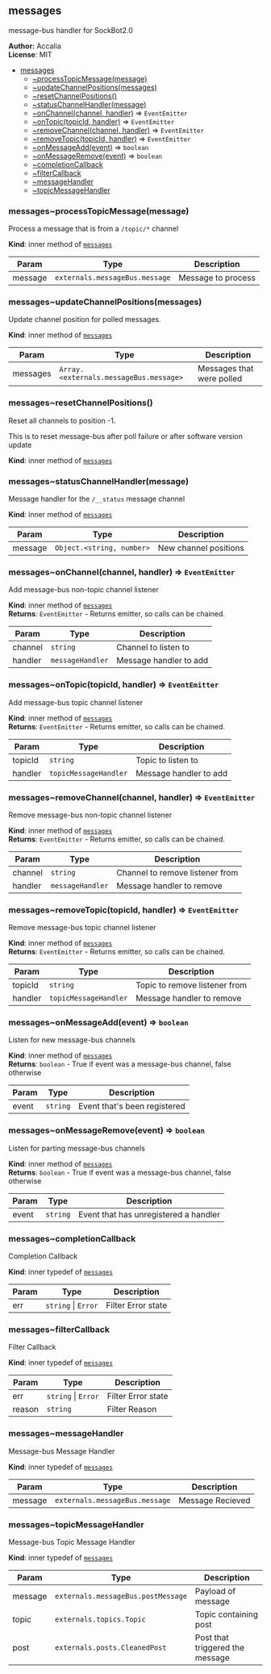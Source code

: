 <a name="module_messages"></a>
## messages
message-bus handler for SockBot2.0

**Author:** Accalia  
**License**: MIT  

* [messages](#module_messages)
    * [~processTopicMessage(message)](#module_messages..processTopicMessage)
    * [~updateChannelPositions(messages)](#module_messages..updateChannelPositions)
    * [~resetChannelPositions()](#module_messages..resetChannelPositions)
    * [~statusChannelHandler(message)](#module_messages..statusChannelHandler)
    * [~onChannel(channel, handler)](#module_messages..onChannel) ⇒ <code>EventEmitter</code>
    * [~onTopic(topicId, handler)](#module_messages..onTopic) ⇒ <code>EventEmitter</code>
    * [~removeChannel(channel, handler)](#module_messages..removeChannel) ⇒ <code>EventEmitter</code>
    * [~removeTopic(topicId, handler)](#module_messages..removeTopic) ⇒ <code>EventEmitter</code>
    * [~onMessageAdd(event)](#module_messages..onMessageAdd) ⇒ <code>boolean</code>
    * [~onMessageRemove(event)](#module_messages..onMessageRemove) ⇒ <code>boolean</code>
    * [~completionCallback](#module_messages..completionCallback)
    * [~filterCallback](#module_messages..filterCallback)
    * [~messageHandler](#module_messages..messageHandler)
    * [~topicMessageHandler](#module_messages..topicMessageHandler)

<a name="module_messages..processTopicMessage"></a>
### messages~processTopicMessage(message)
Process a message that is from a `/topic/*` channel

**Kind**: inner method of <code>[messages](#module_messages)</code>  

| Param | Type | Description |
| --- | --- | --- |
| message | <code>externals.messageBus.message</code> | Message to process |

<a name="module_messages..updateChannelPositions"></a>
### messages~updateChannelPositions(messages)
Update channel position for polled messages.

**Kind**: inner method of <code>[messages](#module_messages)</code>  

| Param | Type | Description |
| --- | --- | --- |
| messages | <code>Array.&lt;externals.messageBus.message&gt;</code> | Messages that were polled |

<a name="module_messages..resetChannelPositions"></a>
### messages~resetChannelPositions()
Reset all channels to position -1.

This is to reset message-bus after poll failure or after software version update

**Kind**: inner method of <code>[messages](#module_messages)</code>  
<a name="module_messages..statusChannelHandler"></a>
### messages~statusChannelHandler(message)
Message handler for the `/__status` message channel

**Kind**: inner method of <code>[messages](#module_messages)</code>  

| Param | Type | Description |
| --- | --- | --- |
| message | <code>Object.&lt;string, number&gt;</code> | New channel positions |

<a name="module_messages..onChannel"></a>
### messages~onChannel(channel, handler) ⇒ <code>EventEmitter</code>
Add message-bus non-topic channel listener

**Kind**: inner method of <code>[messages](#module_messages)</code>  
**Returns**: <code>EventEmitter</code> - Returns emitter, so calls can be chained.  

| Param | Type | Description |
| --- | --- | --- |
| channel | <code>string</code> | Channel to listen to |
| handler | <code>messageHandler</code> | Message handler to add |

<a name="module_messages..onTopic"></a>
### messages~onTopic(topicId, handler) ⇒ <code>EventEmitter</code>
Add message-bus topic channel listener

**Kind**: inner method of <code>[messages](#module_messages)</code>  
**Returns**: <code>EventEmitter</code> - Returns emitter, so calls can be chained.  

| Param | Type | Description |
| --- | --- | --- |
| topicId | <code>string</code> | Topic to listen to |
| handler | <code>topicMessageHandler</code> | Message handler to add |

<a name="module_messages..removeChannel"></a>
### messages~removeChannel(channel, handler) ⇒ <code>EventEmitter</code>
Remove message-bus non-topic channel listener

**Kind**: inner method of <code>[messages](#module_messages)</code>  
**Returns**: <code>EventEmitter</code> - Returns emitter, so calls can be chained.  

| Param | Type | Description |
| --- | --- | --- |
| channel | <code>string</code> | Channel to remove listener from |
| handler | <code>messageHandler</code> | Message handler to remove |

<a name="module_messages..removeTopic"></a>
### messages~removeTopic(topicId, handler) ⇒ <code>EventEmitter</code>
Remove message-bus topic channel listener

**Kind**: inner method of <code>[messages](#module_messages)</code>  
**Returns**: <code>EventEmitter</code> - Returns emitter, so calls can be chained.  

| Param | Type | Description |
| --- | --- | --- |
| topicId | <code>string</code> | Topic to remove listener from |
| handler | <code>topicMessageHandler</code> | Message handler to remove |

<a name="module_messages..onMessageAdd"></a>
### messages~onMessageAdd(event) ⇒ <code>boolean</code>
Listen for new message-bus channels

**Kind**: inner method of <code>[messages](#module_messages)</code>  
**Returns**: <code>boolean</code> - True if event was a message-bus channel, false otherwise  

| Param | Type | Description |
| --- | --- | --- |
| event | <code>string</code> | Event that's been registered |

<a name="module_messages..onMessageRemove"></a>
### messages~onMessageRemove(event) ⇒ <code>boolean</code>
Listen for parting message-bus channels

**Kind**: inner method of <code>[messages](#module_messages)</code>  
**Returns**: <code>boolean</code> - True if event was a message-bus channel, false otherwise  

| Param | Type | Description |
| --- | --- | --- |
| event | <code>string</code> | Event that has unregistered a handler |

<a name="module_messages..completionCallback"></a>
### messages~completionCallback
Completion Callback

**Kind**: inner typedef of <code>[messages](#module_messages)</code>  

| Param | Type | Description |
| --- | --- | --- |
| err | <code>string</code> &#124; <code>Error</code> | Filter Error state |

<a name="module_messages..filterCallback"></a>
### messages~filterCallback
Filter Callback

**Kind**: inner typedef of <code>[messages](#module_messages)</code>  

| Param | Type | Description |
| --- | --- | --- |
| err | <code>string</code> &#124; <code>Error</code> | Filter Error state |
| reason | <code>string</code> | Filter Reason |

<a name="module_messages..messageHandler"></a>
### messages~messageHandler
Message-bus Message Handler

**Kind**: inner typedef of <code>[messages](#module_messages)</code>  

| Param | Type | Description |
| --- | --- | --- |
| message | <code>externals.messageBus.message</code> | Message Recieved |

<a name="module_messages..topicMessageHandler"></a>
### messages~topicMessageHandler
Message-bus Topic Message Handler

**Kind**: inner typedef of <code>[messages](#module_messages)</code>  

| Param | Type | Description |
| --- | --- | --- |
| message | <code>externals.messageBus.postMessage</code> | Payload of message |
| topic | <code>externals.topics.Topic</code> | Topic containing post |
| post | <code>externals.posts.CleanedPost</code> | Post that triggered the message |

